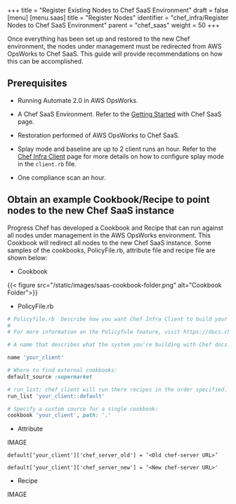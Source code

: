 +++
title = "Register Existing Nodes to Chef SaaS Environment"
draft = false
[menu]
  [menu.saas]
    title = "Register Nodes"
    identifier = "chef_infra/Register Nodes to Chef SaaS Environment"
    parent = "chef_saas"
    weight = 50
+++

Once everything has been set up and restored to the new Chef environment, the nodes under management must be redirected from AWS OpsWorks to Chef SaaS. This guide will provide recommendations on how this can be accomplished.

## Prerequisites

* Running Automate 2.0 in AWS OpsWorks.

* A Chef SaaS Environment. Refer to the [Getting Started](/get_started/) with Chef SaaS page.

* Restoration performed of AWS OpsWorks to Chef SaaS.

* Splay mode and baseline are up to 2 client runs an hour. Refer to the [Chef Infra Client](https://docs.chef.io/ctl_chef_client/) page for more details on how to configure splay mode in the `client.rb` file.

* One compliance scan an hour.

## Obtain an example Cookbook/Recipe to point nodes to the new Chef SaaS instance

Progress Chef has developed a Cookbook and Recipe that can run against all nodes under management in the AWS OpsWorks environment. This Cookbook will redirect all nodes to the new Chef SaaS instance. Some samples of the cookbooks, PolicyFile.rb, attribute file and recipe file are shown below:

* Cookbook

{{< figure src="/static/images/saas-cookbook-folder.png" alt="Cookbook Folder">}}

* PolicyFile.rb

```ruby
# Policyfile.rb  Describe how you want Chef Infra Client to build your system.
#
# For more information on the Policyfule feature, visit https://docs.chef.io/policyfile

# A name that describes what the system you're building with Chef docs.

name 'your_client'

# Where to find external cookbooks:
default_source :supermarket

# run_list: chef_client will run there recipes in the order specified.
run_list 'your_client::default'

# Specify a custom source for a single cookbook:
cookbook 'your_client', path: '.'
```

* Attribute

IMAGE

`default[‘your_client']['chef_server_old'] = ‘<Old chef-server URL>’`

`default[‘your_client']['chef_server_new'] = ‘<New chef-server URL>'`

* Recipe

IMAGE

